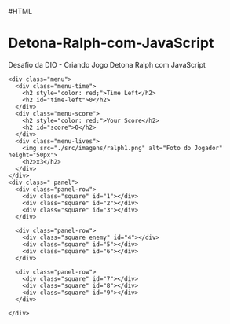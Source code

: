 #HTML

# Detona-Ralph-com-JavaScript
Desafio da  DIO - Criando Jogo Detona Ralph com JavaScript

<!DOCTYPE html>
<html lang="pt-br">

<head>

  <!-- settings -->
  <meta charset="UTF-8">
  <meta name="viewport" content="width=device-width, initial-scale=1.0">
  <title>Detona Ralph</title>

  <!-- fonts -->
  <link rel="preconnect" href="https://fonts.googleapis.com">
  <link rel="preconnect" href="https://fonts.gstatic.com" crossorigin>
  <link href="https://fonts.googleapis.com/css2?family=Bebas+Neue&family=Press+Start+2P&display=swap" rel="stylesheet">

  <!-- styles -->
  <link rel="stylesheet" href="./src/styles/reset.css">
  <link rel="stylesheet" href="./src/styles/main.css">

</head>

<body>
  <div class="container">

    <div class="menu">
      <div class="menu-time">
        <h2 style="color: red;">Time Left</h2>
        <h2 id="time-left">0</h2>
      </div>
      <div class="menu-score">
        <h2 style="color: red;">Your Score</h2>
        <h2 id="score">0</h2>
      </div>
      <div class="menu-lives">
        <img src="./src/imagens/ralph1.png" alt="Foto do Jogador" height="50px">
        <h2>x3</h2>
      </div>
    </div>
    <div class=" panel">
      <div class="panel-row">
        <div class="square" id="1"></div>
        <div class="square" id="2"></div>
        <div class="square" id="3"></div>
      </div>

      <div class="panel-row">
        <div class="square enemy" id="4"></div>
        <div class="square" id="5"></div>
        <div class="square" id="6"></div>
      </div>

      <div class="panel-row">
        <div class="square" id="7"></div>
        <div class="square" id="8"></div>
        <div class="square" id="9"></div>
      </div>

    </div>
  </div>
  </div>

  <script defer src="./src/scripts/engine.js"></script>
</body>

</html>
